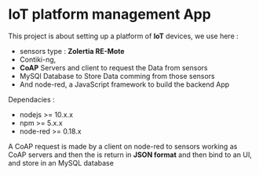 # IoT platform management App

This project is about setting up a platform of **IoT** devices, we use here :

* sensors type : **Zolertia RE-Mote**
* Contiki-ng,
* **CoAP** Servers and client to request the Data from sensors
* MySQl Database to Store Data comming from those sensors
* And node-red, a JavaScript framework to build the backend App

Dependacies :

* nodejs >= 10.x.x
* npm >= 5.x.x
* node-red >= 0.18.x

A CoAP request is made by a client on node-red to sensors working as CoAP servers and then the is return in **JSON format** and then bind to an UI, and store in an MySQL database